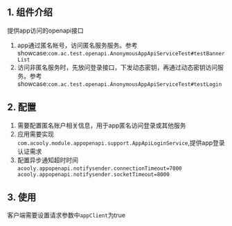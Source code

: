 ## 1. 组件介绍

提供app访问的openapi接口

1. app通过匿名帐号，访问匿名服务服务。参考showcase:`com.ac.test.openapi.AnonymousAppApiServiceTest#testBannerList`
2. 访问非匿名服务时，先放问登录接口，下发动态密钥，再通过动态密钥访问服务。参考showcase:`com.ac.test.openapi.AnonymousAppApiServiceTest#testLogin`

## 2. 配置

1. 需要配置匿名账户相关信息，用于app匿名访问登录或其他服务
2. 应用需要实现`com.acooly.module.appopenapi.support.AppApiLoginService`,提供app登录认证需求
3. 配置异步通知超时时间
   `acooly.appopenapi.notifysender.connectionTimeout=7000
       acooly.appopenapi.notifysender.socketTimeout=8000`

## 3. 使用

客户端需要设置请求参数中`appClient`为true
